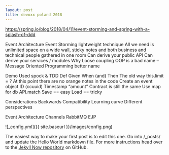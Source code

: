 ```yaml
---
layout: post
title: devoxx poland 2018
---
```



https://spring.io/blog/2018/04/11/event-storming-and-spring-with-a-splash-of-ddd
 
Event Architecture
Event Storming
lightweight technique
All we need is unlimited space on a wide wall, sticky notes and both business and technical people gathered in one room
Can derive your public API
Can derive your services / modules
Why
Loose coupling
OOP is a bad name – Message Oriented Programming better name
 
Demo
Used spock & TDD
Def
Given
When (and)
Then
The old way
this.limit = ?
At this point there are no orange notes in the code
Create an event object
ID (ccuuid)
Timestamp
“amount”
Contract is still the same
Use map for db
API.match
Save == easy
Load == tricky
 
Considerations
Backwards Compatibility
Learning curve
Different perspectives
 
Event Architecture
Channels
RabbitMQ
EJP
 


![_config.yml]({{ site.baseurl }}/images/config.png)

The easiest way to make your first post is to edit this one. Go into /_posts/ and update the Hello World markdown file. For more instructions head over to the [Jekyll Now repository](https://github.com/barryclark/jekyll-now) on GitHub.
